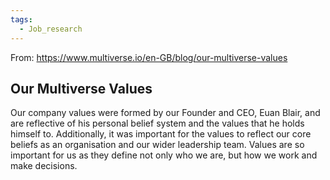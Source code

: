 ```yaml
---
tags:
  - Job_research
---
```

From: https://www.multiverse.io/en-GB/blog/our-multiverse-values
## Our Multiverse Values
Our company values were formed by our Founder and CEO, Euan Blair, and are reflective of his personal belief system and the values that he holds himself to. Additionally, it was important for the values to reflect our core beliefs as an organisation and our wider leadership team. Values are so important for us as they define not only who we are, but how we work and make decisions.